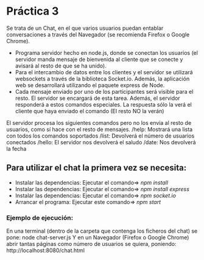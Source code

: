  # Práctica 3

Se trata de un Chat, en el que varios usuarios puedan entablar conversaciones a través del Navegador (se recomienda Firefox o Google Chrome).

* Programa servidor hecho en node.js, donde se conectan los usuarios (el servidor manda mensaje de bienvenida al cliente que se conecte y avisará al resto de que se ha unido).
* Para el intercambio de datos entre los clientes y el servidor se utilizará websockets a través de la biblioteca Socket.io. Además, la aplicación web se desarrollará utilizando el paquete express de Node.
* Cada mensaje enviado por uno de los participantes será visible para el resto. El servidor se encargará de esta tarea. Además, el servidor responderá a estos comandos especiales. La respuesta sólo la verá el cliente que haya enviado el comando (El resto NO la verán)

El servidor procesa los siguientes comandos pero no los envia al resto de usuarios, como sí hace con el resto de mensajes.
/help: Mostrará una lista con todos los comandos soportados
/list: Devolverá el número de usuarios conectados
/hello: El servidor nos devolverá el saludo
/date: Nos devolverá la fecha


## Para utilizar el chat la primera vez se necesita:

* Instalar las dependencias: Ejecutar el comando=> *npm install*
* Instalar las dependencias: Ejecutar el comando=> *npm install express*
* Instalar las dependencias: Ejecutar el comando=> *npm socket.io*
* Arrancar el programa: Ejecutar este comando=> *npm start*

### Ejemplo de ejecución:
En una terminal (dentro de la carpeta que contenga los ficheros del chat) se pone: node chat-server.js
Y en un Navegador (Firefox o Google Chrome) abrir tantas páginas como número de usuarios se quiera, poniendo: http://localhost:8080/chat.html
